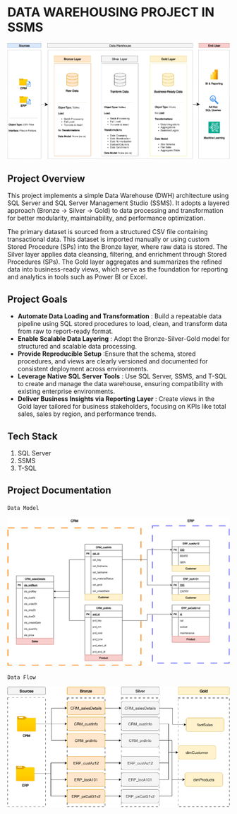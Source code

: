 # DATA WAREHOUSING PROJECT IN SSMS
![dataArchitecture](docs/dataArchitecture.png)

## Project Overview

This project implements a simple Data Warehouse (DWH) architecture using SQL Server and SQL Server Management Studio (SSMS). It adopts a layered approach (Bronze → Silver → Gold) to data processing and transformation for better modularity, maintainability, and performance optimization.

The primary dataset is sourced from a structured CSV file containing transactional data. This dataset is imported manually or using custom Stored Procedure (SPs) into the Bronze layer, where raw data is stored. The Silver layer applies data cleansing, filtering, and enrichment through Stored Procedures (SPs). The Gold layer aggregates and summarizes the refined data into business-ready views, which serve as the foundation for reporting and analytics in tools such as Power BI or Excel.

## Project Goals
- **Automate Data Loading and Transformation** : Build a repeatable data pipeline using SQL stored procedures to load, clean, and transform data from raw to report-ready format.
- **Enable Scalable Data Layering** : Adopt the Bronze-Silver-Gold model for structured and scalable data processing.
- **Provide Reproducible Setup** :Ensure that the schema, stored procedures, and views are clearly versioned and documented for consistent deployment across environments.
- **Leverage Native SQL Server Tools** : Use SQL Server, SSMS, and T-SQL to create and manage the data warehouse, ensuring compatibility with existing enterprise environments.
- **Deliver Business Insights via Reporting Layer** : Create views in the Gold layer tailored for business stakeholders, focusing on KPIs like total sales, sales by region, and performance trends.

## Tech Stack
1. SQL Server	
2. SSMS	
3. T-SQL

## Project Documentation
`Data Model`

![dataFlow](docs/dataModel.png)

`Data Flow`

![dataModel](docs/dataFlow.png)
